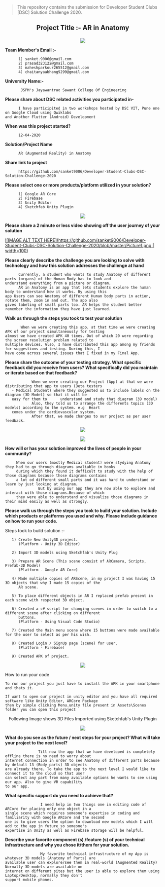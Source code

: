 
> This repository contains the submission for Developer Student Clubs [DSC] Solution Challenge 2020.
## <p align="center"> Project Title :- AR in Anatomy </p>


<p align="center">
 <img  src="https://github.com/sanket9006/Developer-Student-Clubs-DSC-Solution-Challenge-2020/blob/master/222.png">
</p>



**Team Member's Email :-**

          1) sanket.9006@gmail.com      
          2) prasad323122@gmail.com
          3) maheshparkour265512@gmail.com
          4) chaitanyaabhang9299@gmail.com

**University Name:-**

           JSPM's Jayawantrao Sawant College Of Engineering


**Please share about DSC related activities you participated in-**
          
          I have participited in two workshops hosted by DSC VIT, Pune one on Google Cloud using Qwiklabs 
    and Another Flutter (Android) Development

**When was this project started?**
          
          12-04-2020

**Solution/Project Name**

          AR (Augmented Reality) in Anatomy
          
**Share link to project**
          
          https://github.com/sanket9006/Developer-Student-Clubs-DSC-Solution-Challenge-2020
        
          
**Please select one or more products/platform utilized in your solution?**

          1) Google AR Core
          2) Firebase
          3) Unity Editor
          4) Sketchfab Unity Plugin
          
          
<p align="center">
 <img  src="https://github.com/sanket9006/Developer-Student-Clubs-DSC-Solution-Challenge-2020/blob/master/Unity + Arcore + Firebase  + Sketchfab.png">
</p>


**Please share a 2 minute or less video showing off the user journey of your solution**

[![IMAGE ALT TEXT HERE](https://github.com/sanket9006/Developer-Student-Clubs-DSC-Solution-Challenge-2020/blob/master/Picture1.png | width=100)](https://youtu.be/P3JJLimJYjw)
 


**Please clearly describe the challenge you are looking to solve with technology and how this solution addresses the challenge at hand**

          Currently, a student who wants to study Anatomy of different parts (organs) of the Human Body has to look and 
    understand everything from a picture or diagram.
          AR in Anatomy is an app that lets students explore the human body to understand how it works. By using this 
    app Users can see Anatomy of different Human body parts in action, rotate them, zoom in and out. The app also 
    gives labeling of small parts too. AR helps the student better remember the information they have just learned. 

**Walk us through the steps you took to test your solution**
             
           When we were creating this app, at that time we were creating APK of our project simultaneously for testing
    almost we have created APK 40 times. Out of which 20 were regarding the screen resolution problem related to 
    multiple devices. Also, I have distributed this app among my friends for suggestions and testing. During this, I
    have come across several issues that I fixed in my Final App.


**Please share the outcome of your testing strategy. What specific feedback did you receive from users? What specifically 
did you maintain or iterate based on that feedback?**
                
                When we were creating our Project (App) at that we were distributing that app to users (Beta testers 
       - Medical Student) where they suggested us to include labels on the diagram (3D Model) so that it will be 
       easy for them to      understand and study that diagram (3D model)
                Also, they told us to arrange the differents topics (3D models) according to the system. e.g  Heart 
       comes under the cardiovascular system.
                After that, we made changes to our project as per user feedback.

<p align="center">
 <img  src="https://github.com/sanket9006/Developer-Student-Clubs-DSC-Solution-Challenge-2020/blob/master/95.PNG">
</p>



<p align="center">
 <img  src="https://github.com/sanket9006/Developer-Student-Clubs-DSC-Solution-Challenge-2020/blob/master/96.PNG">
</p>


**How will or has your solution improved the lives of people in your community?**
         
         When our users (mostly Medical student) were stydying Anatomy they had to go through diagrams avaliable in books
         during which they found it defficult to study with the help of those diagrams because those diagrams contains
         a lot od different small parts and it was hard to understand or learn by just looking at diagram.
                   But by using our app they are now able to explore and interact with those diagrams.Because of which
         they were able to understand and visualize those diagrams in their mind easily as well as strongly.

**Please walk us through the steps you took to build your solution. Include which products or platforms you used and why. Please include guidance on how to run your code.**

Steps took to build solution :-

       1) Create New Unity3D project.
          (Platform - Unity 3D Editor) 
          
       2) Import 3D models using Sketchfab's Unity Plug
       
       3) Prepare AR Scene (This scene consist of ARCamera, Scripts, Prefab-3D Model) 
          (Platform - Google AR Core)
          
       4) Made multiple copies of ARScene, in my project I was having 15 3D objects that why I made 15 copies of the 
          AR scene.
          
       5) To place different objects in AR I replaced prefab present in each scene with respected 3D object.
       
       6) Created a c# script for changing scenes in order to switch to a different scene after clicking on different 
          buttons.
          (Platform - Using Visual Code Studio)
          
       7) Created the Main menu scene where 15 buttons were made available for the user to select as per his wish.
       
       8) Created Login / SignUp page (scene) for user.
          (Platform - Firebase)
       
       9) Created APK of project.
    
    
<p align="center">
<img  src="https://github.com/sanket9006/Developer-Student-Clubs-DSC-Solution-Challenge-2020/blob/master/s.png">
</p>

How to run your code
   
    To run our project you just have to install the APK in your smartphone and thats it.
          
    If want to open our project in unity editor and you have all required software like Unity Editor, ARCore Package 
    then by simple clicking Menu.unity file present in Assets\Scenes folder you can open this project
    
    
<p align="center"> Following Image shows 3D Files Imported using Sketchfab's Unity Plugin </p>
       
  
<p align="center">
<img  src="https://github.com/sanket9006/Developer-Student-Clubs-DSC-Solution-Challenge-2020/blob/master/9999999999999999.png">
</p>



**What do you see as the future / next steps for your project? What will take your project to the next level?**

                   Till now the app that we have developed is completely offline there is no need to worry about 
    internet connection in order to see Anatomy of different parts because by default 13 (Body parts) 3D objects 
    are already there. To take the app to the next level I would like to connect it to the cloud so that user 
    can select any part from many available options he wants to see using our app. Also to give VR capability 
    to our app.                
          
**What specific support do you need to achieve that?**
                    
                    I need help in two things one in editing code of ARCore for placing only one object in a 
    single scene which requires someone's expertise in coding and familiarity with Google ARCore and the second
    one is to give users the option to download new models which I will add to the app in future so someone's 
    expertise in Unity as well as Firebase storage will be helpful.

**Describe your favorite component (s) /feature (s) of your technical infrastructure and why you chose it/them for your solution.**
                    
                    My favorite technical infrastructure of my App is whatever 3D models (Anatomy of Parts) are
    available user can explore/see them in real-world (Augmented Reality)  Normally 3D models are available on 
    internet on different sites but the user is able to explore them using Laptop/Desktop, normally they don't 
    support mobile phones.
